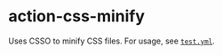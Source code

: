 # action-css-minify
Uses CSSO to minify CSS files. For usage, see [`test.yml`](https://github.com/chand1012/action-css-minify/blob/master/.github/workflows/test.yml).
